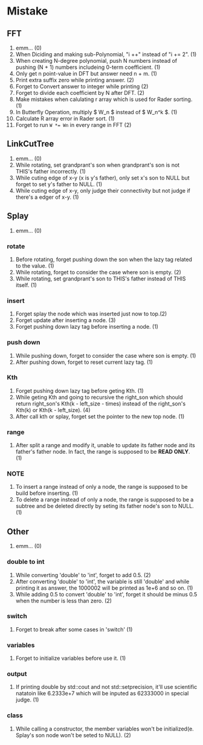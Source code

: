 # Mistake

## FFT

1. emm...                                                   (0)
1. When Diciding and making sub-Polynomial, "i ++" instead of
  "i += 2".                                                 (1)
1. When creating N-degree polynomial, push N numbers instead
  of pushing (N + 1) numbers includeing 0-term coefficient. (1)
1. Only get n point-value in DFT but answer need n + m.     (1)
1. Print extra suffix zero while printing answer.           (2)
1. Forget to Convert answer to integer while printing       (2)
1. Forget to divide each coefficient by N after DFT.        (2)
1. Make mistakes when calulating r array which is used for
  Rader sorting.                                            (1)
1. In Butterfly Operation, multiply $ W_n $ instead of
  $ W_n^k $.                                                (1)
1. Calculate R array error in Rader sort.                   (1)
1. Forget to run `W *= Wn` in every range in FFT            (2)

## LinkCutTree

1. emm...                                                   (0)
1. While rotating, set grandprant's son when grandprant's son
  is not THIS's father incorrectly.                         (1)
1. While cuting edge of x-y (x is y's father), only set x's
  son to NULL but forget to set y's father to NULL.         (1)
1. While cuting edge of x-y, only judge their connectivity but
  not judge if there's a edger of x-y.                      (1)

## Splay

1. emm...                                                   (0)

### rotate

1. Before rotating, forget pushing down the son when the lazy
  tag related to the value.                                 (1)
1. While rotating, forget to consider the case where son is
  empty.                                                    (2)
1. While rotating, set grandprant's son to THIS's father
  instead of THIS itself.                                   (1)

### insert

1. Forget splay the node which was inserted just now to top.(2)
1. Forget update after inserting a node.                    (3)
1. Forget pushing down lazy tag before inserting a node.    (1)

### push down

1. While pushing down, forget to consider the case where son is
  empty.                                                    (1)
1. After pushing down, forget to reset current lazy tag.    (1)

### Kth

1. Forget pushing down lazy tag before geting Kth.          (1)
1. While geting Kth and going to recursive the right_son which
  should return right_son's Kth(k - left_size - times) instead
  of the right_son's Kth(k) or Kth(k - left_size).          (4)
1. After call kth or splay, forget set the pointer to the new
  top node.                                                 (1)

### range

1. After split a range and modify it, unable to update its
  father node and its father's father node. In fact, the range
  is supposed to be **READ ONLY**.                          (1)

### NOTE

1. To insert a range instead of only a node, the range is
  supposed to be build before inserting.                    (1)
1. To delete a range instead of only a node, the range is
  supposed to be a subtree and be deleted directly by seting
  its father node's son to NULL.                            (1)

## Other

1. emm...                                                   (0)

### double to int

1. While converting 'double' to 'int', forget to add 0.5.   (2)
1. After converting 'double' to 'int', the variable is still
  'double' and while printing it as answer, the 1000002 will
  be printed as 1e+6 and so on.                             (1)
1. While adding 0.5 to convert 'double' to 'int', forget it
  should be minus 0.5 when the number is less than zero.    (2)

### switch

1. Forget to break after some cases in 'switch'             (1)

### variables

1. Forget to initialize variables before use it.            (1)

### output

1. If printing double by std::cout and not std::setprecision,
  it'll use scientific natatoin like 6.2333e+7 which will be
  inputed as 62333000 in special judge.                     (1)

### class

1. While calling a constructor, the member variables won't be
  initialized(e. Splay's son node won't be seted to NULL).  (2)

